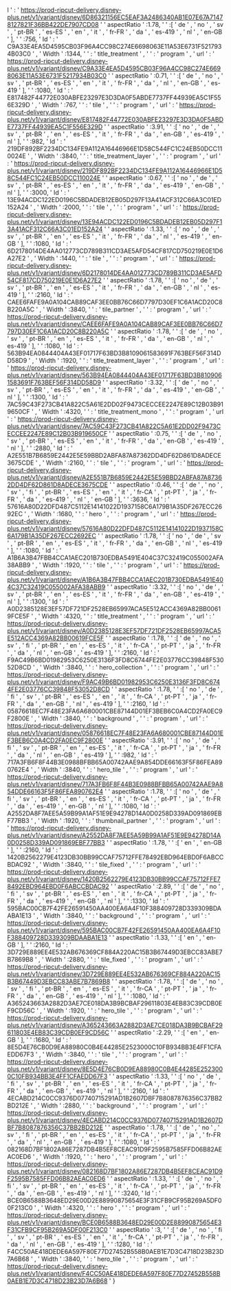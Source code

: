 l ' : ' https://prod-ripcut-delivery.disney-plus.net/v1/variant/disney/6D86321156EC5EAF3A2486340AB1E07E67A71478127821F36BB422DE7907CD08 '  ' aspectRatio ' :1.78, '  ' :[ ' de ' , ' no ' , ' sv ' , ' pt-BR ' , ' es-ES ' , ' en ' , ' it ' , ' fr-FR ' , ' da ' , ' es-419 ' , ' nl ' , ' en-GB ' ], '  ' :756, ' Id ' : ' C9A33E4EA5D4595CB03F96A4CC98C274E6698063E11A53E6731F5217934B03C0 ' , ' Width ' :1344, '  ' : ' title_treatment ' , '  ' : ' program ' , ' url ' : ' https://prod-ripcut-delivery.disney-plus.net/v1/variant/disney/C9A33E4EA5D4595CB03F96A4CC98C274E6698063E11A53E6731F5217934B03C0 '  ' aspectRatio ' :0.71, '  ' :[ ' de ' , ' no ' , ' sv ' , ' pt-BR ' , ' es-ES ' , ' en ' , ' it ' , ' fr-FR ' , ' da ' , ' nl ' , ' en-GB ' , ' es-419 ' ], '  ' :1080, ' Id ' : ' E817482F44772E030ABFE23297E3D3DA0F5ABDE7737FF44939EA5C1F556E329D ' , ' Width ' :767, '  ' : ' tile ' , '  ' : ' program ' , ' url ' : ' https://prod-ripcut-delivery.disney-plus.net/v1/variant/disney/E817482F44772E030ABFE23297E3D3DA0F5ABDE7737FF44939EA5C1F556E329D '  ' aspectRatio ' :3.91, '  ' :[ ' no ' , ' de ' , ' sv ' , ' pt-BR ' , ' en ' , ' es-ES ' , ' it ' , ' fr-FR ' , ' da ' , ' en-GB ' , ' es-419 ' , ' nl ' ], '  ' :982, ' Id ' : ' 219DF892BF2234DC134FE9A112A16446966E1D58C544FC1C24EB50DCC110024E ' , ' Width ' :3840, '  ' : ' title_treatment_layer ' , '  ' : ' program ' , ' url ' : ' https://prod-ripcut-delivery.disney-plus.net/v1/variant/disney/219DF892BF2234DC134FE9A112A16446966E1D58C544FC1C24EB50DCC110024E '  ' aspectRatio ' :0.67, '  ' :[ ' no ' , ' de ' , ' sv ' , ' pt-BR ' , ' es-ES ' , ' en ' , ' it ' , ' fr-FR ' , ' da ' , ' es-419 ' , ' en-GB ' , ' nl ' ], '  ' :3000, ' Id ' : ' 13E94ACDC122ED0196C5BDADEB12EB05D297F13A41ACF312C66A3C01ED152A24 ' , ' Width ' :2000, '  ' : ' tile ' , '  ' : ' program ' , ' url ' : ' https://prod-ripcut-delivery.disney-plus.net/v1/variant/disney/13E94ACDC122ED0196C5BDADEB12EB05D297F13A41ACF312C66A3C01ED152A24 '  ' aspectRatio ' :1.33, '  ' :[ ' no ' , ' de ' , ' sv ' , ' pt-BR ' , ' en ' , ' es-ES ' , ' it ' , ' fr-FR ' , ' da ' , ' nl ' , ' es-419 ' , ' en-GB ' ], '  ' :1080, ' Id ' : ' 6D2178014DE4AA012773CD789B311CD3AE5AFD54CF817CD750219E0E1D6A27E2 ' , ' Width ' :1440, '  ' : ' tile ' , '  ' : ' program ' , ' url ' : ' https://prod-ripcut-delivery.disney-plus.net/v1/variant/disney/6D2178014DE4AA012773CD789B311CD3AE5AFD54CF817CD750219E0E1D6A27E2 '  ' aspectRatio ' :1.78, '  ' :[ ' no ' , ' de ' , ' sv ' , ' pt-BR ' , ' en ' , ' es-ES ' , ' it ' , ' fr-FR ' , ' da ' , ' en-GB ' , ' nl ' , ' es-419 ' ], '  ' :2160, ' Id ' : ' CAEE6FAFE9A0A104CAB89CAF3EE0BB76C66D7797D30EF1C6A1ACD20C8B220A5C ' , ' Width ' :3840, '  ' : ' tile_partner ' , '  ' : ' program ' , ' url ' : ' https://prod-ripcut-delivery.disney-plus.net/v1/variant/disney/CAEE6FAFE9A0A104CAB89CAF3EE0BB76C66D7797D30EF1C6A1ACD20C8B220A5C '  ' aspectRatio ' :1.78, '  ' :[ ' de ' , ' no ' , ' sv ' , ' pt-BR ' , ' en ' , ' es-ES ' , ' it ' , ' fr-FR ' , ' da ' , ' en-GB ' , ' nl ' , ' es-419 ' ], '  ' :1080, ' Id ' : ' 563B94EA0844404A43EF01717F63BD3B8109061583691F763BEF56F314DD58D9 ' , ' Width ' :1920, '  ' : ' title_treatment_layer ' , '  ' : ' program ' , ' url ' : ' https://prod-ripcut-delivery.disney-plus.net/v1/variant/disney/563B94EA0844404A43EF01717F63BD3B8109061583691F763BEF56F314DD58D9 '  ' aspectRatio ' :3.32, '  ' :[ ' de ' , ' no ' , ' sv ' , ' pt-BR ' , ' es-ES ' , ' en ' , ' it ' , ' fr-FR ' , ' da ' , ' es-419 ' , ' en-GB ' , ' nl ' ], '  ' :1300, ' Id ' : ' 7AC59C43F273CB41A822C5A61E2DD02F9473CECCEE2247E89C12B03B919650CF ' , ' Width ' :4320, '  ' : ' title_treatment_mono ' , '  ' : ' program ' , ' url ' : ' https://prod-ripcut-delivery.disney-plus.net/v1/variant/disney/7AC59C43F273CB41A822C5A61E2DD02F9473CECCEE2247E89C12B03B919650CF '  ' aspectRatio ' :0.75, '  ' :[ ' de ' , ' no ' , ' sv ' , ' pt-BR ' , ' es-ES ' , ' en ' , ' it ' , ' fr-FR ' , ' da ' , ' en-GB ' , ' es-419 ' , ' nl ' ], '  ' :2880, ' Id ' : ' A2E551B7B6859E2442E5E59BBD2ABFA87A87362DD4DF62D861D8ADECE3675CDE ' , ' Width ' :2160, '  ' : ' tile ' , '  ' : ' program ' , ' url ' : ' https://prod-ripcut-delivery.disney-plus.net/v1/variant/disney/A2E551B7B6859E2442E5E59BBD2ABFA87A87362DD4DF62D861D8ADECE3675CDE '  ' aspectRatio ' :0.46, '  ' :[ ' de ' , ' no ' , ' sv ' , ' fi ' , ' pt-BR ' , ' es-ES ' , ' en ' , ' it ' , ' fr-CA ' , ' pt-PT ' , ' ja ' , ' fr-FR ' , ' da ' , ' es-419 ' , ' nl ' , ' en-GB ' ], '  ' :3636, ' Id ' : ' 57616A80D22DFD487C5112E14141022D1937158C6A179B1A35DF267ECC2692EC ' , ' Width ' :1680, '  ' : ' hero ' , '  ' : ' program ' , ' url ' : ' https://prod-ripcut-delivery.disney-plus.net/v1/variant/disney/57616A80D22DFD487C5112E14141022D1937158C6A179B1A35DF267ECC2692EC '  ' aspectRatio ' :1.78, '  ' :[ ' no ' , ' de ' , ' sv ' , ' pt-BR ' , ' en ' , ' es-ES ' , ' it ' , ' fr-FR ' , ' da ' , ' en-GB ' , ' nl ' , ' es-419 ' ], '  ' :1080, ' Id ' : ' A1B6A3B47FBB4CCA1AEC201B730EDBA5491E404C37C32419C055002AFA38ABB9 ' , ' Width ' :1920, '  ' : ' tile ' , '  ' : ' program ' , ' url ' : ' https://prod-ripcut-delivery.disney-plus.net/v1/variant/disney/A1B6A3B47FBB4CCA1AEC201B730EDBA5491E404C37C32419C055002AFA38ABB9 '  ' aspectRatio ' :3.32, '  ' :[ ' no ' , ' de ' , ' sv ' , ' pt-BR ' , ' en ' , ' es-ES ' , ' it ' , ' fr-FR ' , ' da ' , ' en-GB ' , ' es-419 ' , ' nl ' ], '  ' :1300, ' Id ' : ' A0D2385128E3EF57DF721DF2528EB65997ACA5E512ACC4369A82BB00619FCE5F ' , ' Width ' :4320, '  ' : ' title_treatment ' , '  ' : ' program ' , ' url ' : ' https://prod-ripcut-delivery.disney-plus.net/v1/variant/disney/A0D2385128E3EF57DF721DF2528EB65997ACA5E512ACC4369A82BB00619FCE5F '  ' aspectRatio ' :1.78, '  ' :[ ' de ' , ' no ' , ' sv ' , ' fi ' , ' pt-BR ' , ' en ' , ' es-ES ' , ' it ' , ' fr-CA ' , ' pt-PT ' , ' ja ' , ' fr-FR ' , ' da ' , ' nl ' , ' en-GB ' , ' es-419 ' ], '  ' :2160, ' Id ' : ' F9AC49B6BD01982953C6250E3136F3FD8C6744FE2E03776CC39848F53052D8CD ' , ' Width ' :3840, '  ' : ' hero_collection ' , '  ' : ' program ' , ' url ' : ' https://prod-ripcut-delivery.disney-plus.net/v1/variant/disney/F9AC49B6BD01982953C6250E3136F3FD8C6744FE2E03776CC39848F53052D8CD '  ' aspectRatio ' :1.78, '  ' :[ ' no ' , ' de ' , ' fi ' , ' sv ' , ' pt-BR ' , ' es-ES ' , ' en ' , ' it ' , ' fr-CA ' , ' pt-PT ' , ' ja ' , ' fr-FR ' , ' da ' , ' en-GB ' , ' nl ' , ' es-419 ' ], '  ' :2160, ' Id ' : ' 05876618EC7F48E23FA6A680001CBE87144D01EF3BEB6C0A4CD2FA0EC9F2800E ' , ' Width ' :3840, '  ' : ' background ' , '  ' : ' program ' , ' url ' : ' https://prod-ripcut-delivery.disney-plus.net/v1/variant/disney/05876618EC7F48E23FA6A680001CBE87144D01EF3BEB6C0A4CD2FA0EC9F2800E '  ' aspectRatio ' :3.91, '  ' :[ ' no ' , ' de ' , ' fi ' , ' sv ' , ' pt-BR ' , ' en ' , ' es-ES ' , ' it ' , ' fr-CA ' , ' pt-PT ' , ' ja ' , ' fr-FR ' , ' da ' , ' nl ' , ' en-GB ' , ' es-419 ' ], '  ' :982, ' Id ' : ' 717A3FB6F8F44B3E0988BFBB65A00742AAE9A854DDE66163F5F86FEA890762E4 ' , ' Width ' :3840, '  ' : ' hero_tile ' , '  ' : ' program ' , ' url ' : ' https://prod-ripcut-delivery.disney-plus.net/v1/variant/disney/717A3FB6F8F44B3E0988BFBB65A00742AAE9A854DDE66163F5F86FEA890762E4 '  ' aspectRatio ' :1.78, '  ' :[ ' no ' , ' de ' , ' fi ' , ' sv ' , ' pt-BR ' , ' en ' , ' es-ES ' , ' it ' , ' fr-CA ' , ' pt-PT ' , ' ja ' , ' fr-FR ' , ' da ' , ' es-419 ' , ' en-GB ' , ' nl ' ], '  ' :1080, ' Id ' : ' A2552DA8F7AEE5A59B99A1AF51E9E94278D14A0D0258D339AD091869EBF77BB3 ' , ' Width ' :1920, '  ' : ' thumbnail_partner ' , '  ' : ' program ' , ' url ' : ' https://prod-ripcut-delivery.disney-plus.net/v1/variant/disney/A2552DA8F7AEE5A59B99A1AF51E9E94278D14A0D0258D339AD091869EBF77BB3 '  ' aspectRatio ' :1.78, '  ' :[ ' en ' , ' en-GB ' ], '  ' :2160, ' Id ' : ' 1420B2562279E4123DB30BB99CCAF75712FFE78492EBD964EBD0F6ABCCBDAC92 ' , ' Width ' :3840, '  ' : ' tile_fixed ' , '  ' : ' program ' , ' url ' : ' https://prod-ripcut-delivery.disney-plus.net/v1/variant/disney/1420B2562279E4123DB30BB99CCAF75712FFE78492EBD964EBD0F6ABCCBDAC92 '  ' aspectRatio ' :2.89, '  ' :[ ' de ' , ' no ' , ' fi ' , ' sv ' , ' pt-BR ' , ' es-ES ' , ' en ' , ' it ' , ' fr-CA ' , ' pt-PT ' , ' ja ' , ' fr-FR ' , ' da ' , ' es-419 ' , ' en-GB ' , ' nl ' ], '  ' :1330, ' Id ' : ' 595BAC00CB7F42FE26591450AA400EA6A4F10F388409728D339309BDAABA1E13 ' , ' Width ' :3840, '  ' : ' background ' , '  ' : ' program ' , ' url ' : ' https://prod-ripcut-delivery.disney-plus.net/v1/variant/disney/595BAC00CB7F42FE26591450AA400EA6A4F10F388409728D339309BDAABA1E13 '  ' aspectRatio ' :1.33, '  ' :[ ' en ' , ' en-GB ' ], '  ' :2160, ' Id ' : ' 3D729E889EE4E532AB676369CF884A220AC15B3B67449D3EBCC83ABE7B7869B8 ' , ' Width ' :2880, '  ' : ' tile_fixed ' , '  ' : ' program ' , ' url ' : ' https://prod-ripcut-delivery.disney-plus.net/v1/variant/disney/3D729E889EE4E532AB676369CF884A220AC15B3B67449D3EBCC83ABE7B7869B8 '  ' aspectRatio ' :1.78, '  ' :[ ' de ' , ' no ' , ' sv ' , ' fi ' , ' pt-BR ' , ' en ' , ' es-ES ' , ' it ' , ' fr-CA ' , ' pt-PT ' , ' ja ' , ' fr-FR ' , ' da ' , ' en-GB ' , ' es-419 ' , ' nl ' ], '  ' :1080, ' Id ' : ' A365243663A2882D3AE7CE018DA3B9BCBAF29611803E4EB83C39CDB0EF9CD56C ' , ' Width ' :1920, '  ' : ' hero_tile ' , '  ' : ' program ' , ' url ' : ' https://prod-ripcut-delivery.disney-plus.net/v1/variant/disney/A365243663A2882D3AE7CE018DA3B9BCBAF29611803E4EB83C39CDB0EF9CD56C '  ' aspectRatio ' :2.29, '  ' :[ ' en ' , ' en-GB ' ], '  ' :1680, ' Id ' : ' 8E5D4E76CB0D9EA88980C0B4E44285E2523000C10FB934BB3E4FF1CFAEDD67F3 ' , ' Width ' :3840, '  ' : ' tile ' , '  ' : ' program ' , ' url ' : ' https://prod-ripcut-delivery.disney-plus.net/v1/variant/disney/8E5D4E76CB0D9EA88980C0B4E44285E2523000C10FB934BB3E4FF1CFAEDD67F3 '  ' aspectRatio ' :1.33, '  ' :[ ' no ' , ' de ' , ' fi ' , ' sv ' , ' pt-BR ' , ' en ' , ' es-ES ' , ' it ' , ' fr-CA ' , ' pt-PT ' , ' ja ' , ' fr-FR ' , ' da ' , ' en-GB ' , ' es-419 ' , ' nl ' ], '  ' :2160, ' Id ' : ' 4ECABD214C0CC9376D07740715291AD1B2607DBF7B8087876356C37BB2BD212E ' , ' Width ' :2880, '  ' : ' background ' , '  ' : ' program ' , ' url ' : ' https://prod-ripcut-delivery.disney-plus.net/v1/variant/disney/4ECABD214C0CC9376D07740715291AD1B2607DBF7B8087876356C37BB2BD212E '  ' aspectRatio ' :1.78, '  ' :[ ' de ' , ' no ' , ' sv ' , ' fi ' , ' pt-BR ' , ' en ' , ' es-ES ' , ' it ' , ' fr-CA ' , ' pt-PT ' , ' ja ' , ' fr-FR ' , ' da ' , ' nl ' , ' en-GB ' , ' es-419 ' ], '  ' :1080, ' Id ' : ' 082168D7BF1802A86E7287DB4B5EF8CEAC91D9F2595B7585FFD06B82AEAC0ED6 ' , ' Width ' :1920, '  ' : ' hero ' , '  ' : ' program ' , ' url ' : ' https://prod-ripcut-delivery.disney-plus.net/v1/variant/disney/082168D7BF1802A86E7287DB4B5EF8CEAC91D9F2595B7585FFD06B82AEAC0ED6 '  ' aspectRatio ' :1.33, '  ' :[ ' de ' , ' no ' , ' fi ' , ' sv ' , ' pt-BR ' , ' en ' , ' es-ES ' , ' it ' , ' fr-CA ' , ' pt-PT ' , ' ja ' , ' fr-FR ' , ' da ' , ' en-GB ' , ' es-419 ' , ' nl ' ], '  ' :3240, ' Id ' : ' BCE0B6588B3648ED29E00D2E88990875654E3F31CFB9CF95B269A5DF00F213C0 ' , ' Width ' :4320, '  ' : ' hero ' , '  ' : ' program ' , ' url ' : ' https://prod-ripcut-delivery.disney-plus.net/v1/variant/disney/BCE0B6588B3648ED29E00D2E88990875654E3F31CFB9CF95B269A5DF00F213C0 '  ' aspectRatio ' :3, '  ' :[ ' de ' , ' no ' , ' fi ' , ' sv ' , ' pt-BR ' , ' es-ES ' , ' en ' , ' it ' , ' fr-CA ' , ' pt-PT ' , ' ja ' , ' fr-FR ' , ' da ' , ' nl ' , ' en-GB ' , ' es-419 ' ], '  ' :1280, ' Id ' : ' F4CC50AE418DEDE6A597F80E77D27452B558B0AEB1E7D3C4718D23B23D7A6B68 ' , ' Width ' :3840, '  ' : ' hero_tile ' , '  ' : ' program ' , ' url ' : ' https://prod-ripcut-delivery.disney-plus.net/v1/variant/disney/F4CC50AE418DEDE6A597F80E77D27452B558B0AEB1E7D3C4718D23B23D7A6B68 ' }

